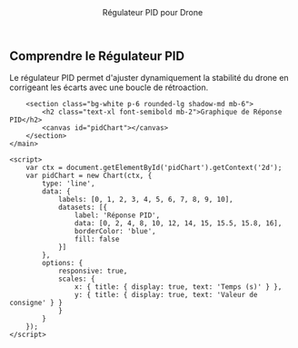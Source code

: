 <!DOCTYPE html>
<html lang="fr">
<head>
    <meta charset="UTF-8">
    <meta name="viewport" content="width=device-width, initial-scale=1.0">
    <title>Régulateur PID pour Drone</title>
    <script src="https://cdn.tailwindcss.com"></script>
    <script src="https://cdnjs.cloudflare.com/ajax/libs/Chart.js/3.7.1/chart.min.js"></script>
</head>
<body class="bg-gray-100 text-gray-900">
    <header class="bg-blue-600 text-white p-4 text-center text-2xl font-bold">
        Régulateur PID pour Drone
    </header>
    <main class="container mx-auto p-6">
        <section class="bg-white p-6 rounded-lg shadow-md mb-6">
            <h2 class="text-xl font-semibold mb-2">Comprendre le Régulateur PID</h2>
            <p>Le régulateur PID permet d'ajuster dynamiquement la stabilité du drone en corrigeant les écarts avec une boucle de rétroaction.</p>
        </section>
        
        <section class="bg-white p-6 rounded-lg shadow-md mb-6">
            <h2 class="text-xl font-semibold mb-2">Graphique de Réponse PID</h2>
            <canvas id="pidChart"></canvas>
        </section>
    </main>
    
    <script>
        var ctx = document.getElementById('pidChart').getContext('2d');
        var pidChart = new Chart(ctx, {
            type: 'line',
            data: {
                labels: [0, 1, 2, 3, 4, 5, 6, 7, 8, 9, 10],
                datasets: [{
                    label: 'Réponse PID',
                    data: [0, 2, 4, 8, 10, 12, 14, 15, 15.5, 15.8, 16],
                    borderColor: 'blue',
                    fill: false
                }]
            },
            options: {
                responsive: true,
                scales: {
                    x: { title: { display: true, text: 'Temps (s)' } },
                    y: { title: { display: true, text: 'Valeur de consigne' } }
                }
            }
        });
    </script>
</body>
</html>
